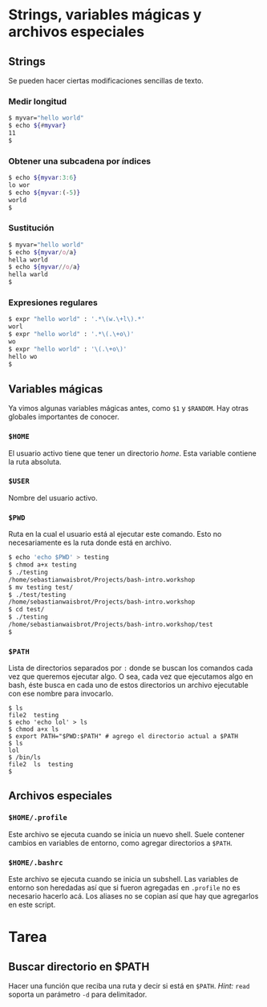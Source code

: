 # Strings, variables mágicas y archivos especiales

## Strings

Se pueden hacer ciertas modificaciones sencillas de texto.

### Medir longitud

```bash
$ myvar="hello world"
$ echo ${#myvar}
11
$
```

### Obtener una subcadena por índices

```bash
$ echo ${myvar:3:6}
lo wor
$ echo ${myvar:(-5)}
world
$
```

### Sustitución

```bash
$ myvar="hello world"
$ echo ${myvar/o/a}
hella world
$ echo ${myvar//o/a}
hella warld
$
```

### Expresiones regulares

```bash
$ expr "hello world" : '.*\(w.\+l\).*'
worl
$ expr "hello world" : '.*\(.\+o\)'
wo
$ expr "hello world" : '\(.\+o\)'
hello wo
$
```

## Variables mágicas

Ya vimos algunas variables mágicas antes, como `$1` y `$RANDOM`. Hay otras globales importantes
de conocer.

### `$HOME`

El usuario activo tiene que tener un directorio _home_. Esta variable contiene la ruta absoluta.

### `$USER`

Nombre del usuario activo.

### `$PWD`

Ruta en la cual el usuario está al ejecutar este comando. Esto no necesariamente es la ruta
donde está en archivo.

```bash
$ echo 'echo $PWD' > testing
$ chmod a+x testing
$ ./testing
/home/sebastianwaisbrot/Projects/bash-intro.workshop
$ mv testing test/
$ ./test/testing
/home/sebastianwaisbrot/Projects/bash-intro.workshop
$ cd test/
$ ./testing
/home/sebastianwaisbrot/Projects/bash-intro.workshop/test
$
```

### `$PATH`

Lista de directorios separados por `:` donde se buscan los comandos cada vez que queremos ejecutar
algo. O sea, cada vez que ejecutamos algo en bash, éste busca en cada uno de estos directorios
un archivo ejecutable con ese nombre para invocarlo.

```
$ ls
file2  testing
$ echo 'echo lol' > ls
$ chmod a+x ls
$ export PATH="$PWD:$PATH" # agrego el directorio actual a $PATH
$ ls
lol
$ /bin/ls
file2  ls  testing
$
```

## Archivos especiales

### `$HOME/.profile`

Este archivo se ejecuta cuando se inicia un nuevo shell. Suele contener cambios en variables de
entorno, como agregar directorios a `$PATH`.

### `$HOME/.bashrc`

Este archivo se ejecuta cuando se inicia un subshell. Las variables de entorno son heredadas así
que si fueron agregadas en `.profile` no es necesario hacerlo acá. Los aliases no se copian
así que hay que agregarlos en este script.

# Tarea

## Buscar directorio en $PATH

Hacer una función que reciba una ruta y decir si está en `$PATH`. _Hint:_ `read` soporta un
parámetro `-d` para delimitador.
